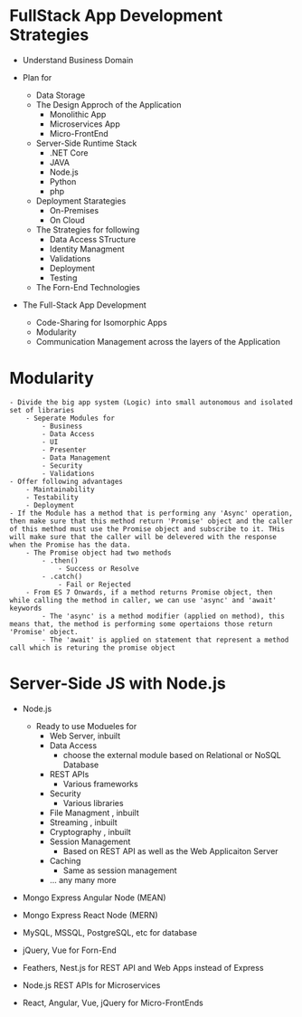# FullStack App Development Strategies
- Understand Business Domain
- Plan for 
    - Data Storage
    - The Design Approch of the Application
        - Monolithic App
        - Microservices App
        - Micro-FrontEnd
    - Server-Side Runtime Stack
        - .NET Core
        - JAVA
        - Node.js
        - Python
        - php
    - Deployment Starategies
        - On-Premises
        - On Cloud
    - The Strategies for following
        - Data Access STructure
        - Identity Managment
        - Validations
        - Deployment
        - Testing    
    - The Forn-End Technologies

- The Full-Stack App Development
    - Code-Sharing for Isomorphic Apps
    - Modularity
    - Communication Management across the layers of the Application       

# Modularity
    - Divide the big app system (Logic) into small autonomous and isolated set of libraries
        - Seperate Modules for
            - Business
            - Data Access
            - UI
            - Presenter
            - Data Management
            - Security
            - Validations
    - Offer following advantages
        - Maintainability
        - Testability
        - Deployment      
    - If the Module has a method that is performing any 'Async' operation, then make sure that this method return 'Promise' object and the caller of this method must use the Promise object and subscribe to it. THis will make sure that the caller will be delevered with the response when the Promise has the data.  
        - The Promise object had two methods
            - .then()
                - Success or Resolve
            - .catch()
                - Fail or Rejected
        - From ES 7 Onwards, if a method returns Promise object, then while calling the method in caller, we can use 'async' and 'await' keywords
            - The 'async' is a method modifier (applied on method), this means that, the method is performing some opertaions those return 'Promise' object.
            - The 'await' is applied on statement that represent a method call which is returing the promise object             

# Server-Side JS with Node.js

- Node.js
    - Ready to use Modueles for
        - Web Server, inbuilt
        - Data Access
            - choose the external module based on Relational or NoSQL Database
        - REST APIs
            - Various frameworks 
        - Security
            - Various libraries
        - File Managment , inbuilt
        - Streaming , inbuilt
        - Cryptography , inbuilt
        - Session Management
            - Based on REST API as well as the Web Applicaiton Server
        - Caching
            - Same as session management
        - ... any many more

- Mongo Express Angular Node (MEAN) 
- Mongo Express React Node (MERN)
- MySQL, MSSQL, PostgreSQL, etc for database     
- jQuery, Vue for Forn-End
- Feathers, Nest.js for REST API and Web Apps instead of Express  

- Node.js REST APIs for Microservices
- React, Angular, Vue, jQuery for Micro-FrontEnds




